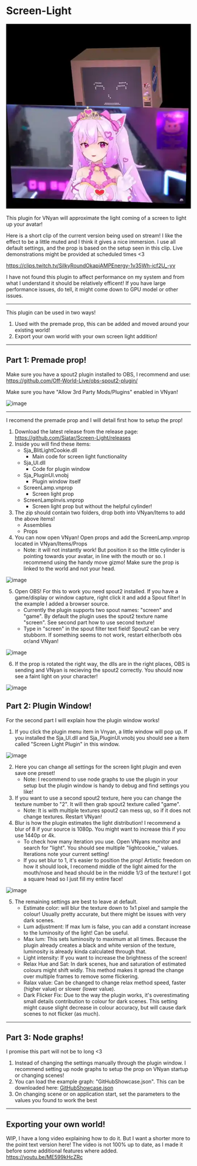 # Screen-Light

![image](https://raw.githubusercontent.com/Sjatar/Screen-Light/main/thumbnail/thumbnail.webp)

This plugin for VNyan will approximate the light coming of a screen to light up your avatar!

Here is a short clip of the current version being used on stream! I like the effect to be a little muted and I think it gives a nice immersion. I use all default settings, and the prop is based on the setup seen in this clip. Live demonstrations might be provided at scheduled times <3

https://clips.twitch.tv/SilkyRoundOkapiAMPEnergy-1v35Wh-icf2U_-yv

I have not found this plugin to affect performance on my system and from what I understand it should be relatively efficent! If you have large performance issues, do tell, it might come down to GPU model or other issues.

-------------------------

This plugin can be used in two ways!
1. Used with the premade prop, this can be added and moved around your existing world!
2. Export your own world with your own screen light addition!

-------------------------
Part 1: Premade prop!
-------------------------

Make sure you have a spout2 plugin installed to OBS, I recommend and use: https://github.com/Off-World-Live/obs-spout2-plugin/

Make sure you have "Allow 3rd Party Mods/Plugins" enabled in VNyan!

![image](https://github.com/Sjatar/Screen-Light/assets/56020444/88cdbbfe-93d6-40d9-8803-c267b81f1a59)

-------------------------

I recomend the premade prop and I will detail first how to setup the prop!

1. Download the latest release from the release page: https://github.com/Sjatar/Screen-Light/releases
2. Inside you will find these items: 
   - Sja_BlitLightCookie.dll
     - Main code for screen light functionality
   - Sja_UI.dll
     - Code for plugin window
   - Sja_PluginUI.vnobj
     - Plugin window itself
   - ScreenLamp.vnprop
     - Screen light prop
   - ScreenLampInvis.vnprop
     - Screen light prop but without the helpful cylinder!
3. The zip should contain two folders, drop both into VNyan/Items to add the above items!
   - Assemblies
   - Props
4. You can now open VNyan! Open props and add the ScreenLamp.vnprop located in VNyan/Items/Props
   - Note: it will not instantly work! But position it so the little cylinder is pointing towards your avatar, in line with the mouth or so. I recommend using the handy move gizmo! Make sure the prop is linked to the world and not your head.

![image](https://github.com/Sjatar/Screen-Light/assets/56020444/2d98c886-0b49-4308-8327-2eb75bf35db9)
   
5.  Open OBS! For this to work you need spout2 installed. If you have a game/display or window capture, right click it and add a Spout filter! In the example I added a browser source.
    - Currently the plugin supports two spout names: "screen" and "game". By default the plugin uses the spout2 texture name "screen". See second part how to use second texture!
    - Type in "screen" in the spout filter text field! Spout2 can be very stubborn. If something seems to not work, restart either/both obs or/and VNyan!

![image](https://github.com/Sjatar/Screen-Light/assets/56020444/59fdd2ec-8cdc-4d7d-95a3-4525822d7cf5)

6. If the prop is rotated the right way, the dlls are in the right places, OBS is sending and VNyan is recieving the spout2 correctly. You should now see a faint light on your character! 

![image](https://github.com/Sjatar/Screen-Light/assets/56020444/819ba650-6a97-4cd5-81c7-fefd32311c5f)

Part 2: Plugin Window!
-------------------------

For the second part I will explain how the plugin window works!

1. If you click the plugin menu item in Vnyan, a little window will pop up. If you installed the Sja_UI.dll and Sja_PluginUI.vnobj you should see a item called "Screen Light Plugin" in this window.

![image](https://github.com/Sjatar/Screen-Light/assets/56020444/5afb9518-6f55-494e-93c4-5798b1e11986)

2. Here you can change all settings for the screen light plugin and even save one preset!
   - Note: I recommend to use node graphs to use the plugin in your setup but the plugin window is handy to debug and find settings you like!
3. If you want to use a second spout2 texture, here you can change the texture number to "2". It will then grab spout2 texture called "game".
   - Note: It is with multiple textures spout2 can mess up, so if it does not change textures. Restart VNyan!
4. Blur is how the plugin estimates the light distribution! I recommend a blur of 8 if your source is 1080p. You might want to increase this if you use 1440p or 4k.
   - To check how many iteration you use. Open VNyans monitor and search for "light". You should see multiple "lightcookie_" values. Iterations note your current setting!
   - If you set blur to 1, it's easier to position the prop! Artistic freedom on how it should look, I recomend middle of the light aimed for the mouth/nose and head should be in the middle 1/3 of the texture! I got a square head so I just fill my entire face!

![image](https://github.com/Sjatar/Screen-Light/assets/56020444/f689a8cc-7190-4e0e-85dc-e695ee30745a)

5. The remaining settings are best to leave at default.
   - Estimate color: will blur the texture down to 1x1 pixel and sample the colour! Usually pretty accurate, but there might be issues with very dark scenes.
   - Lum adjustment: If max lum is false, you can add a constant increase to the luminosity of the light! Can be useful.
   - Max lum: This sets luminosity to maximum at all times. Because the plugin already creates a black and white version of the texture, luminosity is already kinda calculated through that.
   - Light intensity: If you want to increase the brightness of the screen!
   - Relax Hue and Sat: In dark scenes, hue and saturation of estimated colours might shift widly. This method makes it spread the change over multiple frames to remove some flickering.
   - Ralax value: Can be changed to change relax method speed, faster (higher value) or slower (lower value).
   - Dark Flicker Fix: Due to the way the plugin works, it's overestimating small details contribution to colour for dark scenes. This setting might cause slight decrease in colour accuracy, but will cause dark scenes to not flicker (as much).

-------------------------
Part 3: Node graphs!
-------------------------
I promise this part will not be to long <3

1. Instead of changing the settings manually through the plugin window. I recommend setting up node graphs to setup the prop on VNyan startup or changing scenes!
2. You can load the example graph: "GitHubShowcase.json". This can be downloaded here: [GitHubShowcase.json](https://github.com/Sjatar/Screen-Light/files/14923281/GitHubShowcase.json)
3. On changing scene or on application start, set the parameters to the values you found to work the best

-------------------------
Exporting your own world!
-------------------------
WIP, I have a long video explaining how to do it. But I want a shorter more to the point text version here!
The video is not 100% up to date, as I made it before some additional features where added. 
https://youtu.be/ME599kHcZRc
